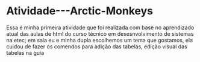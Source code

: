 # Atividade---Arctic-Monkeys
Essa é minha primeira atividade que foi realizada com base no aprendizado atual das aulas de html do curso técnico em desesnvolvimento de sistemas na etec;
em sala eu e minha dupla escolhemos um tema que gostamos, ela cuidou de fazer os comendos para adição das tabelas, edição visual das tabelas na guia <style>
eu cuidei da adição das imagens, textos, formularios, e suas respectivas estilizações visuais.
